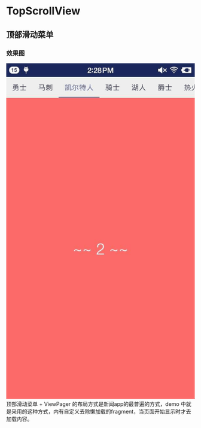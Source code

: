 # TopScrollView
## 顶部滑动菜单
### 效果图
![效果图](https://github.com/QQzs/Image/blob/master/TopScrollView/show_img.gif)
顶部滑动菜单 + ViewPager 的布局方式是新闻app的最普遍的方式，demo 中就是采用的这种方式，内有自定义去除懒加载的fragment，当页面开始显示时才去加载内容。
